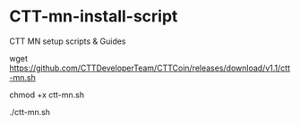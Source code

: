 # CTT-mn-install-script
CTT MN setup scripts &amp; Guides

wget https://github.com/CTTDeveloperTeam/CTTCoin/releases/download/v1.1/ctt-mn.sh


chmod +x ctt-mn.sh



./ctt-mn.sh

